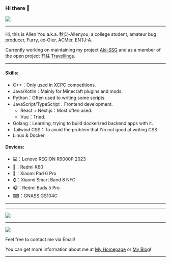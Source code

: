 
### Hi there 👋

<a href="https://github.com/Allenyou1126">
  <img src="https://komarev.com/ghpvc/?username=Allenyou1126&style=flat-square" />
</a>

----

Hi, this is Allen You a.k.a. 秋实-Allenyou, a college student, amateur bug producer, Furry, ex-OIer, ACMer, ENTJ-A.

Currently working on maintaining my project [Aki-SSG](https://github.com/Allenyou1126/aki-ssg) and as a member of the open project [开往 Travellings](https://travellings.cn).

-----

#### Skills:

- C++：Only used in XCPC competitions.
- Java/Kotlin：Mainly for Minecraft plugins and mods.
- Python：Often used to writing some scripts.
- JavaScript/TypeScript：Frontend development.
  - React + Next.js：Most often used.
  - Vue：Tried.
- Golang：Learning, trying to build dockerized backend apps with it.
- Tailwind CSS：To avoid the problem that I'm not good at writing CSS.
- Linux & Docker

#### Devices:

- 💻：Lenovo REGION R9000P 2023
- 📱：Redmi K60
- 📱：Xiaomi Pad 6 Pro
- ⌚：Xiaomi Smart Band 8 NFC
- 🎧：Redmi Buds 5 Pro
- ⌨：GNASS GS104C

-----


***

<a href="https://github.com/Allenyou1126">
  <img src="https://github-readme-stats.vercel.app/api?username=Allenyou1126&show_icons=true&hide_border=true" />
</a>

---

<a href="https://github.com/Allenyou1126">
  <img src="https://github-readme-stats.vercel.app/api/top-langs/?username=Allenyou1126&layout=compact" />
</a>

Feel free to contact me via Email!

You can get more information about me at [My Homepage](https://allenyou.top) or [My Blog](https://www.allenyou.wang)!

-----
